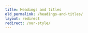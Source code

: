 ```yaml
---
title: Headings and titles
old_permalink: /headings-and-titles/
layout: redirect
redirect: /our-style/
---
```

